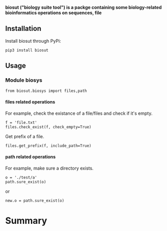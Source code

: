 **biosut ("biology suite tool") is a packge containing some biology-related bioinformatics operations on sequences, file**

## Installation
Install biosut through PyPi:
```
pip3 install biosut
```

## Usage
### Module biosys
```
from biosut.biosys import files,path
```
#### files related operations
For example, check the existance of a file/files and check if it's empty.
```
f = 'file.txt'
files.check_exist(f, check_empty=True)
```
Get prefix of a file.
```
files.get_prefix(f, include_path=True)
```

#### path related operations
For example, make sure a directory exists.
```
o = './test/a'
path.sure_exist(o)
```
or
```
new.o = path.sure_exist(o)
```

# Summary


